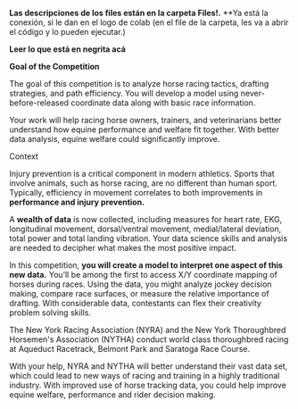 **Las descripciones de los files están en la carpeta Files!.**
**Ya está la conexión, si le dan en el logo de colab (en el file de la carpeta, les va a abrir el código y lo pueden ejecutar.)

**Leer lo que está en negrita acá**

**Goal of the Competition**

The goal of this competition is to analyze horse racing tactics, drafting strategies, and path efficiency. You will develop a model using never-before-released coordinate data along with basic race information.

Your work will help racing horse owners, trainers, and veterinarians better understand how equine performance and welfare fit together. With better data analysis, equine welfare could significantly improve.

Context

Injury prevention is a critical component in modern athletics. Sports that involve animals, such as horse racing, are no different than human sport. Typically, efficiency in movement correlates to both improvements in **performance and injury prevention.**

A **wealth of data** is now collected, including measures for heart rate, EKG, longitudinal movement, dorsal/ventral movement, medial/lateral deviation, total power and total landing vibration. Your data science skills and analysis are needed to decipher what makes the most positive impact.

In this competition, **you will create a model to interpret one aspect of this new data.** You’ll be among the first to access X/Y coordinate mapping of horses during races. Using the data, you might analyze jockey decision making, compare race surfaces, or measure the relative importance of drafting. With considerable data, contestants can flex their creativity problem solving skills.

The New York Racing Association (NYRA) and the New York Thoroughbred Horsemen's Association (NYTHA) conduct world class thoroughbred racing at Aqueduct Racetrack, Belmont Park and Saratoga Race Course.

With your help, NYRA and NYTHA will better understand their vast data set, which could lead to new ways of racing and training in a highly traditional industry. With improved use of horse tracking data, you could help improve equine welfare, performance and rider decision making.
